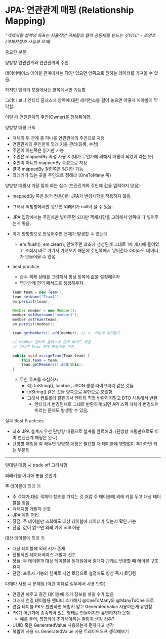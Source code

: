 # JPA: 연관관계 매핑 (Relationship Mapping)

_"객체지향 설계의 목표는 자율적인 객체들의 협력 공동체를 만드는 것이다." - 조영호(객체지향의 사실과 오해)_

중요한 부분

양방향 연관관계와 연관관계의 주인

데이터베이스 테이블 관계에서는 FK만 있으면 양쪽으로 원하는 데이터를 가져올 수 있음.

하지만 엔티티 모델에서는 한쪽에서만 가능함

그러다 보니 엔티티 클래스에 양쪽에 대한 레퍼런스를 걸어 놓으면 어떻게 해야할지 막막함.

이럴 때 연관관계의 주인(Owner)을 정해줘야함.

양방향 매핑 규칙

- 객체의 두 관계 중 하나를 연관관계의 주인으로 지정
- 연관관계의 주인만이 외래 키를 관리(등록, 수정)
- 주인이 아닌쪽은 읽기만 가능
- 주인은 mappedBy 속성 사용 X (내가 무언가에 의해서 매핑이 되었어 라는 뜻)
- 주인이 아니면 mappedBy 속성으로 지정
- 결국 mappedBy 걸린쪽은 읽기만 가능
- 외래키가 있는 곳을 주인으로 정해라 (OneToMany 쪽)

양방향 매핑시 가장 많이 하는 실수 (연관관계의 주인에 값을 입력하지 않음)

- mappedBy 쪽은 읽기 전용이라 JPA가 변경사항을 적용하지 않음.
- 그래서 역방향에서만 넣으면 외래키가 null이 될 수 있음.
- JPA 입장에서는 주인에만 넣어주면 되지만 객체지향을 고려해서 양쪽에 다 넣어주는게 좋음.
- 이게 양방향으로 안넣어주면 문제가 발생할 수 있는데
  - em.flush(); em.clear(); 안해주면 최초에 생성된게 그대로 1차 캐시에 들어있고 조회시 바로 거기서 가져오기 때문에 주인쪽에서 넣어준다 하더라도 데이터가 안들어올 수 있음.
- best practice

  - 순수 객체 상태를 고려해서 항상 양쪽에 값을 설정해주자
  - 연관관계 편의 메서드를 생성해주자

  ```java
  Team team = new Team();
  team setName("TeamA");
  em.persist(team);

  Member member = new Member();
  member.setUsername("member1");
  member.setTeam(team);
  em.persist(member);

  team.getMembers().add(member); // <- 이렇게 하지말고
  ```

  ```java
  // Member 엔티티 클래스에 편의 메서드 제공
  // 아니면 Team 쪽에 만들어도 무관

  public void assignTeam(Team team) {
      this.team = team;
      team.getMembers().add(this);
  }
  ```

  - 무한 루프를 조심하자
    - 예) toString(), lombok, JSON 생성 라이브러리 같은 것들
    - toString() 같은 것들 양쪽으로 무한으로 호출함.
    - 그래서 컨트롤러 같은데서 엔티티 직접 반환하지말고 DTO 사용해서 반환.
      - 엔티티가 변경된채로 그대로 반환하게 되면 API 스펙 자체가 변경되어버리는 문제도 발생할 수 있음.

실무 Best Practices

- 최초 JPA 설계시 우선 단방향 매핑으로 설계를 완료해라. (단방향 매핑만으로도 이미 연관관계 매핑은 완료)
- 단방향 매핑을 잘 해두면 양방향 매핑은 필요할 때 테이블에 영향없이 추가하면 되는 부분임

---

일대일 매핑 시 trade off 고려사항

외래키를 어디에 놓을 것인가

주 테이블에 외래 키

- 주 객체가 대상 객체의 참조를 가지는 것 처럼 주 테이블에 외래 키를 두고 대상 테이블을 찾음.
- 객체지향 개발자 선호
- JPA 매핑 편리
- 장점: 주 테이블만 조회해도 대상 테이블에 데이터가 있는지 확인 가능
- 단점: 값이 없으면 외래 키에 null 허용

대상 테이블에 외래 키

- 대상 테이블에 외래 키가 존재
- 전통적인 데이터베이스 개발자 선호
- 장점: 주 테이블과 대상 테이블을 일대일에서 일대다 관계로 변경할 때 테이블 구조 유지
- 단점: 프록시 기능의 한계로 지연 로딩으로 설정해도 항상 즉시 로딩됨

다대다 사용 시 문제점 (이런 이유로 실무에서 사용 안함)

- 연결만 해주고 중간 테이블에 추가 정보를 넣을 수가 없음
- 그래서 연결 테이블용 엔티티 추가해서 @OneToMany와 @ManyToOne 으로
- 연결 테이블 PK도 웬만하면 복합키 말고 GeneratedValue 사용하는게 유연함
- PK가 어딘가에 종속되어 있는 형태로 만들어지면 유연하지가 못함
  - 예를 들어, 복합키에 추가해야하는 컬럼이 생길 경우?
- UUID 혹은 GeneratedValue 사용하는게 편하다고 생각
- 복합키 사용 vs GeneratedValue 사용 트레이드오프 생각해보기
